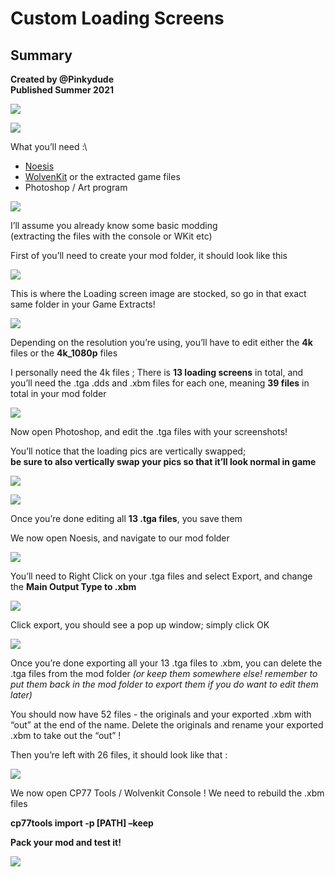 # Custom Loading Screens

## Summary <a href="#summary" id="summary"></a>

**Created by @Pinkydude**\
**Published Summer 2021**

![](<../../../.gitbook/assets/0 (4)>)

![](<../../../.gitbook/assets/1 (2)>)

What you’ll need :\


* [Noesis](https://richwhitehouse.com/index.php?content=inc\_projects.php\&showproject=91)
* [WolvenKit](https://github.com/WolvenKit/WolvenKit/releases) or the extracted game files
* Photoshop / Art program

![](<../../../.gitbook/assets/2 (3)>)

I’ll assume you already know some basic modding\
(extracting the files with the console or WKit etc)

First of you’ll need to create your mod folder, it should look like this

![](<../../../.gitbook/assets/3 (1)>)

This is where the Loading screen image are stocked, so go in that exact same folder in your Game Extracts!

![](../../../.gitbook/assets/4)

Depending on the resolution you’re using, you’ll have to edit either the **4k** files or the **4k\_1080p** files

I personally need the 4k files ; There is **13 loading screens** in total, and you’ll need the .tga .dds and .xbm files for each one, meaning **39 files** in total in your mod folder

![](<../../../.gitbook/assets/5 (1)>)

Now open Photoshop, and edit the .tga files with your screenshots!

You’ll notice that the loading pics are vertically swapped;\
**be sure to also vertically swap your pics so that it’ll look normal in game**

![](<../../../.gitbook/assets/6 (1)>)

![](<../../../.gitbook/assets/7 (2)>)

Once you’re done editing all **13 .tga files**, you save them

We now open Noesis, and navigate to our mod folder

![](<../../../.gitbook/assets/8 (1)>)

You’ll need to Right Click on your .tga files and select Export, and change the **Main Output Type to .xbm**

![](../../../.gitbook/assets/9)

Click export, you should see a pop up window; simply click OK

![](../../../.gitbook/assets/10)

Once you’re done exporting all your 13 .tga files to .xbm, you can delete the .tga files from the mod folder _(or keep them somewhere else! remember to put them back in the mod folder to export them if you do want to edit them later)_

You should now have 52 files - the originals and your exported .xbm with “out” at the end of the name. Delete the originals and rename your exported .xbm to take out the “out” !

Then you’re left with 26 files, it should look like that :

![](../../../.gitbook/assets/11)

We now open CP77 Tools / Wolvenkit Console ! We need to rebuild the .xbm files

**cp77tools import -p \[PATH] –keep**

**Pack your mod and test it!**

![](../../../.gitbook/assets/12)
